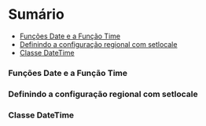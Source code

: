 # Sumário

- [Funções Date e a Função Time](#funções-date-e-a-função-time)
- [Definindo a configuração regional com setlocale](#Definindo-a-configuração-regional-com-setlocale)
- [Classe DateTime](#classe-datetime)

### Funções Date e a Função Time
### Definindo a configuração regional com setlocale
### Classe DateTime
